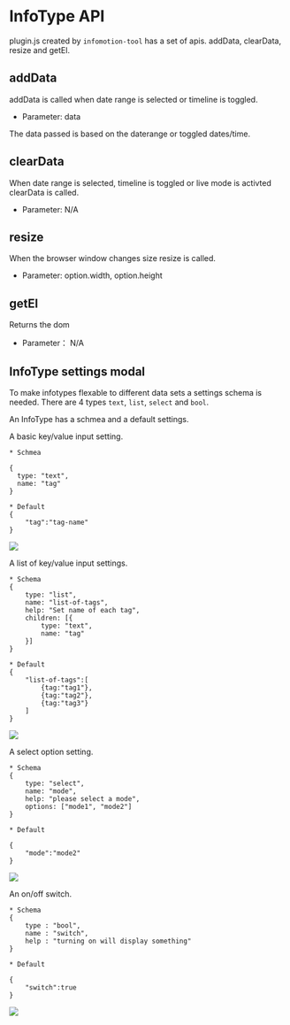 InfoType API
============

plugin.js created by `infomotion-tool` has a set of apis.
addData, clearData, resize and getEl.

addData
-------

addData is called when date range is selected or timeline is toggled.

* Parameter: data 

The data passed is based on the daterange or toggled dates/time. 

clearData 
--------- 

When date range is selected, timeline is toggled or live mode is activted clearData is called.

* Parameter: N/A

resize
------

When the browser window changes size resize is called. 

* Parameter: option.width, option.height

getEl
-----

Returns the dom

* Parameter： N/A

InfoType settings modal 
-----------------------

To make infotypes flexable to different data sets a settings schema 
is needed. There are 4 types `text`, `list`, `select` and `bool`. 

An InfoType has a schmea and a default settings. 

A basic key/value input setting. 

```
* Schmea 

{
  type: "text",
  name: "tag"
}

* Default
{
    "tag":"tag-name"
}
```

![](/_asset/images/enebular-developers-type-text.png)

A list of key/value input settings. 

```
* Schema 
{
    type: "list",
    name: "list-of-tags",
    help: "Set name of each tag",
    children: [{
        type: "text",
        name: "tag"
    }]
}

* Default 
{
    "list-of-tags":[
        {tag:"tag1"},
        {tag:"tag2"},
        {tag:"tag3"}
    ]
}
```

![](/_asset/images/enebular-developers-type-list.png)

A select option setting.

```
* Schema
{
    type: "select",
    name: "mode",
    help: "please select a mode",
    options: ["mode1", "mode2"]
}

* Default 

{
    "mode":"mode2"
}
```

![](/_asset/images/enebular-developers-type-select.png)

An on/off switch.

```
* Schema
{
	type : "bool",
	name : "switch",
  	help : "turning on will display something"
}

* Default 

{
    "switch":true
}
```

![](/_asset/images/enebular-developers-type-switch.png)
